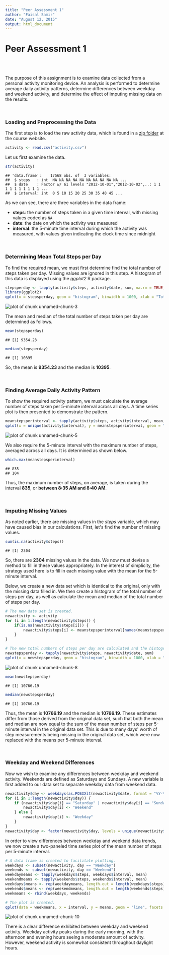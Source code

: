 ```yaml
---
title: "Peer Assessment 1"
author: "Faisal Samir"
date: "August 12, 2015"
output: html_document
---
```


# Peer Assessment 1
  
<br><br>

The purpose of this assignment is to examine data collected from a personal activity monitoring device. An analysis is performed to determine average daily activity patterns, determine differences between weekday and weekend activity, and determine the effect of imputing missing data on the results.

<br>

### Loading and Preprocessing the Data

The first step is to load the raw activity data, which is found in a [zip folder](https://d396qusza40orc.cloudfront.net/repdata%2Fdata%2Factivity.zip) at the course website.


```r
activity <- read.csv("activity.csv")
```

Let us first examine the data.


```r
str(activity)
```

```
## 'data.frame':	17568 obs. of  3 variables:
##  $ steps   : int  NA NA NA NA NA NA NA NA NA NA ...
##  $ date    : Factor w/ 61 levels "2012-10-01","2012-10-02",..: 1 1 1 1 1 1 1 1 1 1 ...
##  $ interval: int  0 5 10 15 20 25 30 35 40 45 ...
```

As we can see, there are three variables in the data frame:

- **steps**: the number of steps taken in a given time interval, with missing values coded as `NA`
- **date**: the date on which the activity was measured
- **interval**: the 5-minute time interval during which the activity was measured, with values given indicating the clock time since midnight

<br>

### Determining Mean Total Steps per Day

To find the required mean, we must first determine find the total number of steps taken per day. Missing values are ignored in this step. A histogram of this data is displayed using the *ggplot2* R package.


```r
stepsperday <- tapply(activity$steps, activity$date, sum, na.rm = TRUE)
library(ggplot2)
qplot(x = stepsperday, geom = "histogram", binwidth = 1000, xlab = "Total Number of Steps per Day", ylab = "Frequency")
```

![plot of chunk unnamed-chunk-3](figure/unnamed-chunk-3-1.png) 

The mean and median of the total number of steps taken per day are determined as follows.


```r
mean(stepsperday)
```

```
## [1] 9354.23
```

```r
median(stepsperday)
```

```
## [1] 10395
```

So, the mean is **9354.23** and the median is **10395**.

<br>

### Finding Average Daily Activity Pattern

To show the required activity pattern, we must calculate the average number of steps taken per 5-minute interval across all days. A time series plot is then presented to demonstrate the pattern.


```r
meanstepsperinterval <- tapply(activity$steps, activity$interval, mean, na.rm = TRUE)
qplot(x = unique(activity$interval), y = meanstepsperinterval, geom = "line", xlab = "Interval", ylab = "Mean Steps")
```

![plot of chunk unnamed-chunk-5](figure/unnamed-chunk-5-1.png) 

We also require the 5-minute interval with the maximum number of steps, averaged across all days. It is determined as shown below.


```r
which.max(meanstepsperinterval)
```

```
## 835 
## 104
```

Thus, the maximum number of steps, on average, is taken during the interval **835**, or **between 8:35 AM and 8:40 AM**.

<br>

### Imputing Missing Values

As noted earlier, there are missing values in the *steps* variable, which may have caused bias in our calculations. First, let's find the number of missing values.


```r
sum(is.na(activity$steps))
```

```
## [1] 2304
```

So, there are **2304** missing values in the data. We now must devise a method to fill in these values appropriately. In the interest of simplicity, the strategy used here is to fill in each missing value with the mean for the 5-minute interval.

Below, we create a new data set which is identical to the original, only with the missing data filled in. We then create a histogram of the total number of steps per day, as well as calculate the mean and median of the total number of steps per day.


```r
# The new data set is created.
newactivity <- activity
for (i in 1:length(newactivity$steps)) {
    if(is.na(newactivity$steps[i])) {
        newactivity$steps[i] <- meanstepsperinterval[names(meanstepsperinterval) == newactivity$interval[i]]
    }
}

# The new total numbers of steps per day are calculated and the histogram is constructed.
newstepsperday <- tapply(newactivity$steps, newactivity$date, sum)
qplot(x = newstepsperday, geom = "histogram", binwidth = 1000, xlab = "Total Number of Steps per Day", ylab = "Frequency")
```

![plot of chunk unnamed-chunk-8](figure/unnamed-chunk-8-1.png) 

```r
mean(newstepsperday)
```

```
## [1] 10766.19
```

```r
median(newstepsperday)
```

```
## [1] 10766.19
```

Thus, the mean is **10766.19** and the median is **10766.19**. These estimates differ from those derived from the original data set, such that both the mean and median are now equal to the sum of the mean number of steps per 5-minute interval in the original data set. This is due to many days' worth of step measurements being missing in the original data set, which were now replaced with the means per 5-minute interval.

<br>

### Weekday and Weekend Differences

Now we wish to examine any differences between weekday and weekend activity. Weekends are defined as Saturdays and Sundays. A new variable is first added to our data set to separate weekday data from weekend data.


```r
newactivity$day <- weekdays(as.POSIXlt(newactivity$date, format = "%Y-%m-%d"))
for (i in 1:length(newactivity$day)) {
    if (newactivity$day[i] == "Saturday" | newactivity$day[i] == "Sunday") {
        newactivity$day[i] <- "Weekend"
    } else {
        newactivity$day[i] <- "Weekday"
    }
}
newactivity$day <- factor(newactivity$day, levels = unique(newactivity$day))
```

In order to view differences between weekday and weekend data trends, we now create a two-paneled time series plot of the mean number of steps per 5-minute interval.


```r
# A data frame is created to facilitate plotting.
weekdays <- subset(newactivity, day == "Weekday")
weekends <- subset(newactivity, day == "Weekend")
weekdaymeans <- tapply(weekdays$steps, weekdays$interval, mean)
weekendmeans <- tapply(weekends$steps, weekends$interval, mean)
weekdays$means <- rep(weekdaymeans, length.out = length(weekdays$steps))
weekends$means <- rep(weekendmeans, length.out = length(weekends$steps))
weekmeans <- rbind(weekdays, weekends)

# The plot is created.
qplot(data = weekmeans, x = interval, y = means, geom = "line", facets = day ~ ., xlab = "Interval", ylab = "Mean Steps")
```

![plot of chunk unnamed-chunk-10](figure/unnamed-chunk-10-1.png) 

There is a clear difference exhibited between weekday and weekend activity. Weekday activity peaks during the early morning, with the afternoon and evening hours seeing a moderate amount of activity. However, weekend activity is somewhat consistent throughout daylight hours.
